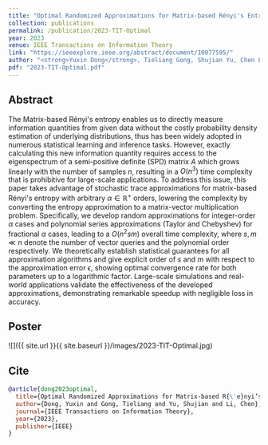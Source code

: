 ```yaml
---
title: "Optimal Randomized Approximations for Matrix-based Rényi's Entropy"
collection: publications
permalink: /publication/2023-TIT-Optimal
year: 2023
venue: IEEE Transactions on Information Theory
link: "https://ieeexplore.ieee.org/abstract/document/10077595/"
author: "<strong>Yuxin Dong</strong>, Tieliang Gong, Shujian Yu, Chen Li"
pdf: "2023-TIT-Optimal.pdf"
---
```


## Abstract

The Matrix-based Rényi's entropy enables us to directly measure information quantities from given data without the costly probability density estimation of underlying distributions, thus has been widely adopted in numerous statistical learning and inference tasks. However, exactly calculating this new information quantity requires access to the eigenspectrum of a semi-positive definite (SPD) matrix $A$ which grows linearly with the number of samples $n$, resulting in a $O(n^3)$ time complexity that is prohibitive for large-scale applications. To address this issue, this paper takes advantage of stochastic trace approximations for matrix-based Rényi's entropy with arbitrary $\alpha \in \mathbb{R}^+$ orders, lowering the complexity by converting the entropy approximation to a matrix-vector multiplication problem. Specifically, we develop random approximations for integer-order $\alpha$ cases and polynomial series approximations (Taylor and Chebyshev) for fractional $\alpha$ cases, leading to a $O(n^2sm)$ overall time complexity, where $s, m \ll n$ denote the number of vector queries and the polynomial order respectively. We theoretically establish statistical guarantees for all approximation algorithms and give explicit order of $s$ and $m$ with respect to the approximation error $\epsilon$, showing optimal convergence rate for both parameters up to a logarithmic factor. Large-scale simulations and real-world applications validate the effectiveness of the developed approximations, demonstrating remarkable speedup with negligible loss in accuracy.

## Poster

![]({{ site.url }}{{ site.baseurl }}/images/2023-TIT-Optimal.jpg)

## Cite

```bibtex
@article{dong2023optimal,
  title={Optimal Randomized Approximations for Matrix-based R{\'e}nyi’s Entropy},
  author={Dong, Yuxin and Gong, Tieliang and Yu, Shujian and Li, Chen},
  journal={IEEE Transactions on Information Theory},
  year={2023},
  publisher={IEEE}
}
```
